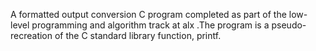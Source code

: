 A formatted output conversion C program completed as part of the low-level programming and algorithm track at alx .The program is a pseudo- recreation of the C standard library function, printf.
